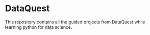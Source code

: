 # DataQuest

This repository contains all the guided projects from DataQuest while learning python for data science.  
